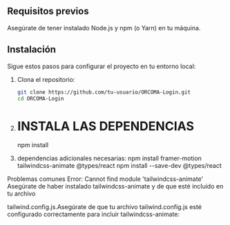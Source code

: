 ## Requisitos previos

Asegúrate de tener instalado Node.js y npm (o Yarn) en tu máquina.

## Instalación

Sigue estos pasos para configurar el proyecto en tu entorno local:

1. Clona el repositorio:

   ```sh
   git clone https://github.com/tu-usuario/ORCOMA-Login.git
   cd ORCOMA-Login


2.  # INSTALA LAS DEPENDENCIAS 
    npm install

3. dependencias adicionales necesarias:
        npm install framer-motion tailwindcss-animate @types/react
        npm install --save-dev @types/react

Problemas comunes
Error: Cannot find module 'tailwindcss-animate'
Asegúrate de haber instalado tailwindcss-animate y de que esté incluido en tu archivo 

tailwind.config.js.Asegúrate de que tu archivo tailwind.config.js esté configurado correctamente para incluir tailwindcss-animate: